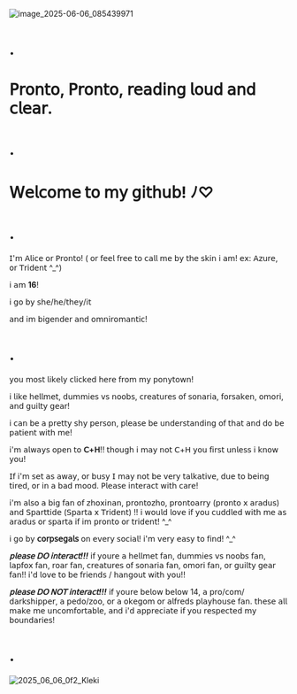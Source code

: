 ![image_2025-06-06_085439971](https://github.com/user-attachments/assets/faa9d68f-6c29-45cc-99a2-b2fe0270f6a2)

# .

# 𝖯𝗋𝗈𝗇𝗍𝗈, 𝖯𝗋𝗈𝗇𝗍𝗈, 𝗋𝖾𝖺𝖽𝗂𝗇𝗀 𝗅𝗈𝗎𝖽 𝖺𝗇𝖽 𝖼𝗅𝖾𝖺𝗋.

# .
 
# 𝖶𝖾𝗅𝖼𝗈𝗆𝖾 𝗍𝗈 𝗆𝗒 𝗀𝗂𝗍𝗁𝗎𝖻! ﾉ♡

# .

𝖨'𝗆 𝖠𝗅𝗂𝖼𝖾 𝗈𝗋 𝖯𝗋𝗈𝗇𝗍𝗈! ( 𝗈𝗋 𝖿𝖾𝖾𝗅 𝖿𝗋𝖾𝖾 𝗍𝗈 𝖼𝖺𝗅𝗅 𝗆𝖾 𝖻𝗒 𝗍𝗁𝖾 𝗌𝗄𝗂𝗇 𝗂 𝖺𝗆! 𝖾𝗑: 𝖠𝗓𝗎𝗋𝖾, 𝗈𝗋 𝖳𝗋𝗂𝖽𝖾𝗇𝗍 ^_^) 

𝗂 𝖺𝗆 **16**!   

𝗂 𝗀𝗈 𝖻𝗒 𝗌𝗁𝖾/𝗁𝖾/𝗍𝗁𝖾𝗒/𝗂𝗍

𝖺𝗇𝖽 𝗂𝗆 𝖻𝗂𝗀𝖾𝗇𝖽𝖾𝗋 𝖺𝗇𝖽 𝗈𝗆𝗇𝗂𝗋𝗈𝗆𝖺𝗇𝗍𝗂𝖼!

# .
𝗒𝗈𝗎 𝗆𝗈𝗌𝗍 𝗅𝗂𝗄𝖾𝗅𝗒 𝖼𝗅𝗂𝖼𝗄𝖾𝖽 𝗁𝖾𝗋𝖾 𝖿𝗋𝗈𝗆 𝗆𝗒 𝗉𝗈𝗇𝗒𝗍𝗈𝗐𝗇! 

𝗂 𝗅𝗂𝗄𝖾 𝗁𝖾𝗅𝗅𝗆𝖾𝗍, 𝖽𝗎𝗆𝗆𝗂𝖾𝗌 𝗏𝗌 𝗇𝗈𝗈𝖻𝗌, 𝖼𝗋𝖾𝖺𝗍𝗎𝗋𝖾𝗌 𝗈𝖿 𝗌𝗈𝗇𝖺𝗋𝗂𝖺, 𝖿𝗈𝗋𝗌𝖺𝗄𝖾𝗇, 𝗈𝗆𝗈𝗋𝗂, 𝖺𝗇𝖽 𝗀𝗎𝗂𝗅𝗍𝗒 𝗀𝖾𝖺𝗋!

 𝗂 𝖼𝖺𝗇 𝖻𝖾 𝖺 𝗉𝗋𝖾𝗍𝗍𝗒 𝗌𝗁𝗒 𝗉𝖾𝗋𝗌𝗈𝗇, 𝗉𝗅𝖾𝖺𝗌𝖾 𝖻𝖾 𝗎𝗇𝖽𝖾𝗋𝗌𝗍𝖺𝗇𝖽𝗂𝗇𝗀 𝗈𝖿 𝗍𝗁𝖺𝗍 𝖺𝗇𝖽 𝖽𝗈 𝖻𝖾 𝗉𝖺𝗍𝗂𝖾𝗇𝗍 𝗐𝗂𝗍𝗁 𝗆𝖾!

𝗂'𝗆 𝖺𝗅𝗐𝖺𝗒𝗌 𝗈𝗉𝖾𝗇 𝗍𝗈 **𝖢+𝖧**!!  𝗍𝗁𝗈𝗎𝗀𝗁 𝗂 𝗆𝖺𝗒 𝗇𝗈𝗍 𝖢+𝖧 𝗒𝗈𝗎 𝖿𝗂𝗋𝗌𝗍 𝗎𝗇𝗅𝖾𝗌𝗌 𝗂 𝗄𝗇𝗈𝗐 𝗒𝗈𝗎!

𝖨𝖿 𝗂'𝗆 𝗌𝖾𝗍 𝖺𝗌 𝖺𝗐𝖺𝗒, 𝗈𝗋 𝖻𝗎𝗌𝗒 𝖨 𝗆𝖺𝗒 𝗇𝗈𝗍 𝖻𝖾 𝗏𝖾𝗋𝗒 𝗍𝖺𝗅𝗄𝖺𝗍𝗂𝗏𝖾, 𝖽𝗎𝖾 𝗍𝗈 𝖻𝖾𝗂𝗇𝗀 𝗍𝗂𝗋𝖾𝖽, 𝗈𝗋 𝗂𝗇 𝖺 𝖻𝖺𝖽 𝗆𝗈𝗈𝖽. 𝖯𝗅𝖾𝖺𝗌𝖾 𝗂𝗇𝗍𝖾𝗋𝖺𝖼𝗍 𝗐𝗂𝗍𝗁 𝖼𝖺𝗋𝖾!

𝗂'𝗆 𝖺𝗅𝗌𝗈 𝖺 𝖻𝗂𝗀 𝖿𝖺𝗇 𝗈𝖿  𝗓𝗁𝗈𝗑𝗂𝗇𝖺𝗇, 𝗉𝗋𝗈𝗇𝗍𝗈𝗓𝗁𝗈, 𝗉𝗋𝗈𝗇𝗍𝗈𝖺𝗋𝗋𝗒 (𝗉𝗋𝗈𝗇𝗍𝗈 𝗑 𝖺𝗋𝖺𝖽𝗎𝗌) 𝖺𝗇𝖽 𝖲𝗉𝖺𝗋𝗍𝗍𝗂𝖽𝖾 (𝖲𝗉𝖺𝗋𝗍𝖺 𝗑 𝖳𝗋𝗂𝖽𝖾𝗇𝗍) !! 
𝗂 𝗐𝗈𝗎𝗅𝖽 𝗅𝗈𝗏𝖾 𝗂𝖿 𝗒𝗈𝗎 𝖼𝗎𝖽𝖽𝗅𝖾𝖽 𝗐𝗂𝗍𝗁 𝗆𝖾 𝖺𝗌 𝖺𝗋𝖺𝖽𝗎𝗌 𝗈𝗋 𝗌𝗉𝖺𝗋𝗍𝖺 𝗂𝖿 𝗂𝗆 𝗉𝗋𝗈𝗇𝗍𝗈 𝗈𝗋 𝗍𝗋𝗂𝖽𝖾𝗇𝗍! ^_^

𝗂 𝗀𝗈 𝖻𝗒 **𝖼𝗈𝗋𝗉𝗌𝖾𝗀𝖺𝗅𝗌** 𝗈𝗇 𝖾𝗏𝖾𝗋𝗒 𝗌𝗈𝖼𝗂𝖺𝗅! 𝗂'𝗆 𝗏𝖾𝗋𝗒 𝖾𝖺𝗌𝗒 𝗍𝗈 𝖿𝗂𝗇𝖽! ^_^

***𝗉𝗅𝖾𝖺𝗌𝖾 𝖣𝖮 𝗂𝗇𝗍𝖾𝗋𝖺𝖼𝗍!!!*** 𝗂𝖿 𝗒𝗈𝗎𝗋𝖾 𝖺 𝗁𝖾𝗅𝗅𝗆𝖾𝗍 𝖿𝖺𝗇, 𝖽𝗎𝗆𝗆𝗂𝖾𝗌 𝗏𝗌 𝗇𝗈𝗈𝖻𝗌 𝖿𝖺𝗇, 𝗅𝖺𝗉𝖿𝗈𝗑 𝖿𝖺𝗇, 𝗋𝗈𝖺𝗋 𝖿𝖺𝗇, 𝖼𝗋𝖾𝖺𝗍𝗎𝗋𝖾𝗌 𝗈𝖿 𝗌𝗈𝗇𝖺𝗋𝗂𝖺 𝖿𝖺𝗇, 𝗈𝗆𝗈𝗋𝗂 𝖿𝖺𝗇, 𝗈𝗋 𝗀𝗎𝗂𝗅𝗍𝗒 𝗀𝖾𝖺𝗋 𝖿𝖺𝗇!!
𝗂'𝖽 𝗅𝗈𝗏𝖾 𝗍𝗈 𝖻𝖾 𝖿𝗋𝗂𝖾𝗇𝖽𝗌 / 𝗁𝖺𝗇𝗀𝗈𝗎𝗍 𝗐𝗂𝗍𝗁 𝗒𝗈𝗎!!

***𝗉𝗅𝖾𝖺𝗌𝖾 𝖣𝖮 𝖭𝖮𝖳 𝗂𝗇𝗍𝖾𝗋𝖺𝖼𝗍!!!*** 𝗂𝖿 𝗒𝗈𝗎𝗋𝖾 𝖻𝖾𝗅𝗈𝗐 𝖻𝖾𝗅𝗈𝗐 14, 𝖺 𝗉𝗋𝗈/𝖼𝗈𝗆/𝖽𝖺𝗋𝗄𝗌𝗁𝗂𝗉𝗉𝖾𝗋, 𝖺 𝗉𝖾𝖽𝗈/𝗓𝗈𝗈, 𝗈𝗋 𝖺 𝗈𝗄𝖾𝗀𝗈𝗆 𝗈𝗋 𝖺𝗅𝖿𝗋𝖾𝖽𝗌 𝗉𝗅𝖺𝗒𝗁𝗈𝗎𝗌𝖾 𝖿𝖺𝗇.
𝗍𝗁𝖾𝗌𝖾 𝖺𝗅𝗅 𝗆𝖺𝗄𝖾 𝗆𝖾 𝗎𝗇𝖼𝗈𝗆𝖿𝗈𝗋𝗍𝖺𝖻𝗅𝖾, 𝖺𝗇𝖽 𝗂'𝖽 𝖺𝗉𝗉𝗋𝖾𝖼𝗂𝖺𝗍𝖾 𝗂𝖿 𝗒𝗈𝗎 𝗋𝖾𝗌𝗉𝖾𝖼𝗍𝖾𝖽 𝗆𝗒 𝖻𝗈𝗎𝗇𝖽𝖺𝗋𝗂𝖾𝗌!

# .

![2025_06_06_0f2_Kleki](https://github.com/user-attachments/assets/5f0f0be5-8f72-4ad2-a6ee-50acf30804df)

